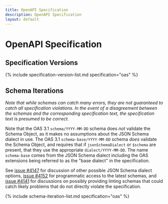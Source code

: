 ```yaml
---
title: OpenAPI Specification
description: OpenAPI Specification
layout: default
---
```


# OpenAPI Specification

## Specification Versions

{% include specification-version-list.md specification="oas" %}

## Schema Iterations

_Note that while schemas can catch many errors, they are not guaranteed to catch all specification violations.  In the event of a disagreement between the schemas and the corresponding specification text, the specification text is presumed to be correct._

Note that the OAS 3.1 `schema/YYYY-MM-DD` schema does _not_ validate the Schema Object, as it makes no assumptions about the JSON Schema dialect in use.  The OAS 3.1 `schema-base/YYYY-MM-DD` schema _does_ validate the Schema Object, and requires that if `jsonSchemaDialect` or `$schema` are present, that they use the appropriate `dialect/YYYY-MM-DD`.  The name `schema-base` comes from the JSON Schema dialect including the OAS extensions being referred to as the "base dialect" in the specification.

See [issue #4147](https://github.com/OAI/OpenAPI-Specification/issues/4147) for discussion of other possible JSON Schema dialect options, [issue #4152](https://github.com/OAI/OpenAPI-Specification/issues/4152) for programmatic access to the latest schemas, and [issue #4141](https://github.com/OAI/OpenAPI-Specification/issues/4141) for discussions on possibly providing linting schemas that could catch likely problems that do not directly violate the specification.

{% include schema-iteration-list.md specification="oas" %}
